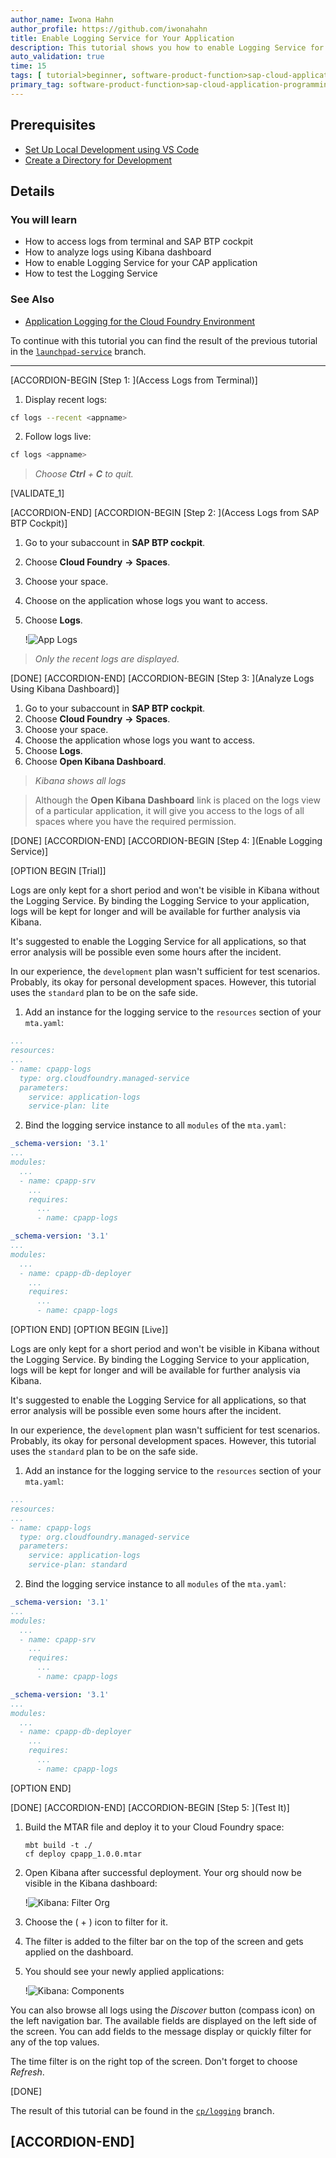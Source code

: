 ```yaml
---
author_name: Iwona Hahn
author_profile: https://github.com/iwonahahn
title: Enable Logging Service for Your Application
description: This tutorial shows you how to enable Logging Service for your application.
auto_validation: true
time: 15
tags: [ tutorial>beginner, software-product-function>sap-cloud-application-programming-model, topic>node-js, products>sap-business-technology-platform, products>sap-fiori]
primary_tag: software-product-function>sap-cloud-application-programming-model
---
```


## Prerequisites
 - [Set Up Local Development using VS Code](btp-app-set-up-local-development)
 - [Create a Directory for Development](btp-app-create-directory)

## Details
### You will learn
 - How to access logs from terminal and SAP BTP cockpit
 - How to analyze logs using Kibana dashboard
 - How to enable Logging Service for your CAP application
 - How to test the Logging Service

### See Also
 - [Application Logging for the Cloud Foundry Environment](https://help.sap.com/viewer/ee8e8a203e024bbb8c8c2d03fce527dc/Cloud/en-US/68454d44ad41458788959485a24305e2.html)



To continue with this tutorial you can find the result of the previous tutorial in the [`launchpad-service`](https://github.com/SAP-samples/cloud-cap-risk-management/tree/launchpad-service) branch.

---

[ACCORDION-BEGIN [Step 1: ](Access Logs from Terminal)]

1. Display recent logs:
  ```bash
  cf logs --recent <appname>
  ```

2. Follow logs live:
  ```bash
  cf logs <appname>
  ```

> _Choose **Ctrl** + **C** to quit._

[VALIDATE_1]

[ACCORDION-END]
[ACCORDION-BEGIN [Step 2: ](Access Logs from SAP BTP Cockpit)]

1. Go to your subaccount in **SAP BTP cockpit**.
1. Choose **Cloud Foundry** **&rarr;** **Spaces**.
1. Choose your space.
1. Choose on the application whose logs you want to access.
1. Choose **Logs**.

      !![App Logs](cpapp-srv-logs.png)

> _Only the recent logs are displayed._



[DONE]
[ACCORDION-END]
[ACCORDION-BEGIN [Step 3: ](Analyze Logs Using Kibana Dashboard)]

1. Go to your subaccount in **SAP BTP cockpit**.
1. Choose **Cloud Foundry** **&rarr;** **Spaces**.
1. Choose your space.
1. Choose the application whose logs you want to access.
1. Choose **Logs**.
1. Choose **Open Kibana Dashboard**.

> _Kibana shows all logs_

> Although the **Open Kibana Dashboard** link is placed on the logs view of a particular application, it will give you access to the logs of all spaces where you have the required permission.

[DONE]
[ACCORDION-END]
[ACCORDION-BEGIN [Step 4: ](Enable Logging Service)]

[OPTION BEGIN [Trial]]

Logs are only kept for a short period and won't be visible in Kibana without the Logging Service. By binding the Logging Service to your application, logs will be kept for longer and will be available for further analysis via Kibana.

It's suggested to enable the Logging Service for all applications, so that error analysis will be possible even some hours after the incident.

In our experience, the `development` plan wasn't sufficient for test scenarios. Probably, its okay for personal development spaces. However, this tutorial uses the `standard` plan to be on the safe side.

1. Add an instance for the logging service to the `resources` section of your `mta.yaml`:

```yaml [4-9]
...
resources:
...
- name: cpapp-logs
  type: org.cloudfoundry.managed-service
  parameters:
    service: application-logs
    service-plan: lite
```

2. Bind the logging service instance to all `modules` of the `mta.yaml`:

<!-- cpes-file mta.yaml:$.modules[?(@.name=="cpapp-srv")].requires[?(@.name=="cpapp-logs")] -->
```yaml [9-9]
_schema-version: '3.1'
...
modules:
  ...
  - name: cpapp-srv
    ...
    requires:
      ...
      - name: cpapp-logs
```

<!-- cpes-file mta.yaml:$.modules[?(@.name=="cpapp-db-deployer")].requires[?(@.name=="cpapp-logs")] -->
```yaml [9-9]
_schema-version: '3.1'
...
modules:
  ...
  - name: cpapp-db-deployer
    ...
    requires:
      ...
      - name: cpapp-logs
```
[OPTION END]
[OPTION BEGIN [Live]]

Logs are only kept for a short period and won't be visible in Kibana without the Logging Service. By binding the Logging Service to your application, logs will be kept for longer and will be available for further analysis via Kibana.

It's suggested to enable the Logging Service for all applications, so that error analysis will be possible even some hours after the incident.

In our experience, the `development` plan wasn't sufficient for test scenarios. Probably, its okay for personal development spaces. However, this tutorial uses the `standard` plan to be on the safe side.

1. Add an instance for the logging service to the `resources` section of your `mta.yaml`:

```yaml [4-9]
...
resources:
...
- name: cpapp-logs
  type: org.cloudfoundry.managed-service
  parameters:
    service: application-logs
    service-plan: standard
```

2. Bind the logging service instance to all `modules` of the `mta.yaml`:

<!-- cpes-file mta.yaml:$.modules[?(@.name=="cpapp-srv")].requires[?(@.name=="cpapp-logs")] -->
```yaml [9-9]
_schema-version: '3.1'
...
modules:
  ...
  - name: cpapp-srv
    ...
    requires:
      ...
      - name: cpapp-logs
```

<!-- cpes-file mta.yaml:$.modules[?(@.name=="cpapp-db-deployer")].requires[?(@.name=="cpapp-logs")] -->
```yaml [9-9]
_schema-version: '3.1'
...
modules:
  ...
  - name: cpapp-db-deployer
    ...
    requires:
      ...
      - name: cpapp-logs
```
[OPTION END]


[DONE]
[ACCORDION-END]
[ACCORDION-BEGIN [Step 5: ](Test It)]

1. Build the MTAR file and deploy it to your Cloud Foundry space:

    ```
    mbt build -t ./
    cf deploy cpapp_1.0.0.mtar
    ```

1. Open Kibana after successful deployment. Your org should now be visible in the Kibana dashboard:

    !![Kibana: Filter Org](kibana_filter_org.png)

1. Choose the ( &#x2B; ) icon to filter for it.
1. The filter is added to the filter bar on the top of the screen and gets applied on the dashboard.
1. You should see your newly applied applications:

    !![Kibana: Components](kibana_components.png)

You can also browse all logs using the *Discover* button (compass icon) on the left navigation bar.
The available fields are displayed on the left side of the screen. You can add fields to the message display or quickly filter for any of the top values.

The time filter is on the right top of the screen. Don't forget to choose *Refresh*.

[DONE]

The result of this tutorial can be found in the [`cp/logging`](https://github.com/SAP-samples/cloud-cap-risk-management/tree/cp/logging) branch.

[ACCORDION-END]
---
